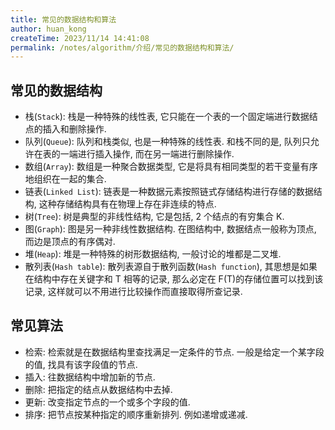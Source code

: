 ```yaml
---
title: 常见的数据结构和算法
author: huan_kong
createTime: 2023/11/14 14:41:08
permalink: /notes/algorithm/介绍/常见的数据结构和算法/
---
```


## 常见的数据结构

- 栈(`Stack`): 栈是一种特殊的线性表, 它只能在一个表的一个固定端进行数据结点的插入和删除操作.
- 队列(`Queue`): 队列和栈类似, 也是一种特殊的线性表. 和栈不同的是, 队列只允许在表的一端进行插入操作, 而在另一端进行删除操作.
- 数组(`Array`): 数组是一种聚合数据类型, 它是将具有相同类型的若干变量有序地组织在一起的集合.
- 链表(`Linked List`): 链表是一种数据元素按照链式存储结构进行存储的数据结构, 这种存储结构具有在物理上存在非连续的特点.
- 树(`Tree`): 树是典型的非线性结构, 它是包括, 2 个结点的有穷集合 K.
- 图(`Graph`): 图是另一种非线性数据结构. 在图结构中, 数据结点一般称为顶点, 而边是顶点的有序偶对.
- 堆(`Heap`): 堆是一种特殊的树形数据结构, 一般讨论的堆都是二叉堆.
- 散列表(`Hash table`): 散列表源自于散列函数(`Hash function`), 其思想是如果在结构中存在关键字和 T 相等的记录, 那么必定在 F(T)的存储位置可以找到该记录, 这样就可以不用进行比较操作而直接取得所查记录.

## 常见算法

- 检索: 检索就是在数据结构里查找满足一定条件的节点. 一般是给定一个某字段的值, 找具有该字段值的节点.
- 插入: 往数据结构中增加新的节点.
- 删除: 把指定的结点从数据结构中去掉.
- 更新: 改变指定节点的一个或多个字段的值.
- 排序: 把节点按某种指定的顺序重新排列. 例如递增或递减.
